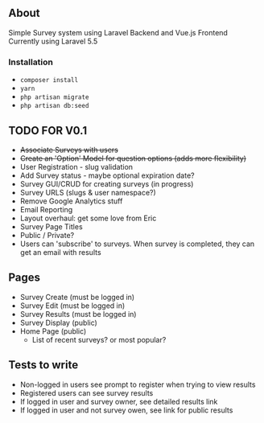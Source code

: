## About
Simple Survey system using Laravel Backend and Vue.js Frontend  
Currently using Laravel 5.5

### Installation
- `composer install`
- `yarn`
- `php artisan migrate`
- `php artisan db:seed`

## TODO FOR V0.1
- ~~Associate Surveys with users~~
- ~~Create an 'Option' Model for question options (adds more flexibility)~~
- User Registration - slug validation
- Add Survey status - maybe optional expiration date?
- Survey GUI/CRUD for creating surveys (in progress)
- Survey URLS (slugs & user namespace?)
- Remove Google Analytics stuff
- Email Reporting
- Layout overhaul: get some love from Eric
- Survey Page Titles
- Public / Private?
- Users can 'subscribe' to surveys. When survey is completed, they can get an email with results

## Pages
- Survey Create (must be logged in)
- Survey Edit (must be logged in)
- Survey Results (must be logged in)
- Survey Display (public)
- Home Page (public)
  - List of recent surveys? or most popular?


## Tests to write
- Non-logged in users see prompt to register when trying to view results
- Registered users can see survey results
- If logged in user and survey owner, see detailed results link
- If logged in user and not survey owen, see link for public results